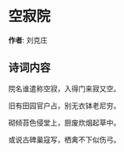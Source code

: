 # 空寂院

**作者**: 刘克庄

## 诗词内容

院名谁遣称空寂，入得门来寂又空。

旧有田园官户占，别无衣钵老尼穷。

砌倾苔色侵堂上，厨废炊烟起草中。

或说古碑巢寇写，栖禽不下似伤弓。

